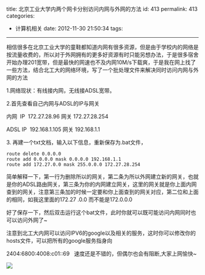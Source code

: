 title: 北京工业大学内两个网卡分别访问内网与外网的方法
id: 413
permalink: 413
categories:
  - 计算机相关
date: 2012-11-30 21:50:34
tags:
---

相信很多在北京工业大学的童鞋都知道内网有很多资源，但是由于学校内的网络是按流量收费的，所以对于外网拥有的更多好资源有时只能另想办法，于是很多宿舍开始办理201宽带，但是最快的网速也不及内网10M/s下载爽，于是我在网上找了一些方法，结合北工大的网络环境，写了一个批处理文件来解决同时访问内网与外网的方法

1.网络现状：有线接内网，无线接ADSL宽带。

2.首先查看自己内网与ADSL的IP与网关

内网  IP  172.27.28.96 网关 172.27.28.254

ADSL IP  192.168.1.105 网关 192.168.1.1

3\. 再建一个txt文档，输入以下信息，重新保存为.bat文件， <!-- more -->

``` 
route delete 0.0.0.0
route add 0.0.0.0 mask 0.0.0.0 192.168.1.1
route add 172.27.0.0 mask 255.0.0.0 172.27.28.254
```


简单解释一下，第一行为删除所以的网关，第二条为所以外网建立新的网关，也就是你的ADSL路由网关，第三条为你的内网建立网关，这里的网关就是你上面内网查到的网关，注意第三条加的时候一定要和你上面查到的网关对应，第二位和上面的相同，如我这里面的172.27 .0.0 而不能是172.0.0.0

好了保存一下，然后双击运行这个bat文件，此时你就可以既可能访问内网同时也可以访问外网了~

注意到北工大内网可以访问IPV6的google以及相关的服务，这时你可以修改你的hosts文件，可以把所有的google服务指身向

2404:6800:4008:c01::69   速度还是不错的，但偶尔也会有阻断,大家上网愉快~

![](http://ww2.sinaimg.cn/large/795ab47fjw1dzdeorhxbxj.jpg)